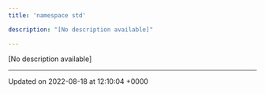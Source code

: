 ```yaml
---
title: 'namespace std'

description: "[No description available]"

---
```







[No description available]






-------------------------------

Updated on 2022-08-18 at 12:10:04 +0000